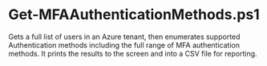 # Get-MFAAuthenticationMethods.ps1
Gets a full list  of users in an Azure tenant, then enumerates supported Authentication methods including the full range of MFA authentication methods. It prints the results to the screen and into a CSV file for reporting. 
